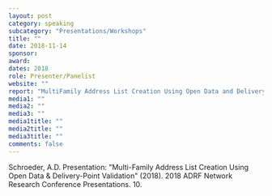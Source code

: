 ```yaml
---
layout: post
category: speaking
subcategory: "Presentations/Workshops"
title: ""
date: 2018-11-14
sponsor:
award:
dates: 2018
role: Presenter/Panelist
website: ""
report: "MultiFamily Address List Creation Using Open Data and Delivery Poi.pdf"
media1: ""
media2: ""
media3: ""
media1title: ""
media2title: ""
media3title: ""
comments: false
---
```


Schroeder, A.D. Presentation: "Multi-Family Address List Creation Using Open Data & Delivery-Point Validation" (2018). 2018 ADRF Network Research Conference Presentations. 10.
